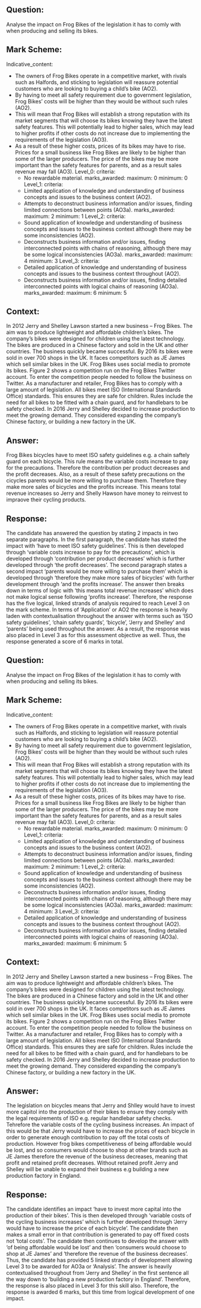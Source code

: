 ## Question:
Analyse the impact on Frog Bikes of the legislation it has to comly with when producing and selling its bikes.

## Mark Scheme:
Indicative_content:
  - The owners of Frog Bikes operate in a competitive market, with rivals such as Halfords, and sticking to legislation will reassure potential customers who are looking to buying a child’s bike (AO2).
  - By having to meet all safety requirement due to government legislation, Frog Bikes’ costs will be higher than they would be without such rules (AO2).
  - This will mean that Frog Bikes will establish a strong reputation with its market segments that will choose its bikes knowing they have the latest safety features. This will potentially lead to higher sales, which may lead to higher profits if other costs do not increase due to implementing the requirements of the legislation (AO3).
  - As a result of these higher costs, prices of its bikes may have to rise. Prices for a small business like Frog Bikes are likely to be higher than some of the larger producers. The price of the bikes may be more important than the safety features for parents, and as a result sales revenue may fall (AO3).
Level_0:
  criteria:
    - No rewardable material.
  marks_awarded:
    maximum: 0
    minimum: 0
Level_1:
  criteria:
    - Limited application of knowledge and understanding of business concepts and issues to the business context (AO2).
    - Attempts to deconstruct business information and/or issues, finding limited connections between points (AO3a).
  marks_awarded:
    maximum: 2
    minimum: 1
Level_2:
  criteria:
    - Sound application of knowledge and understanding of business concepts and issues to the business context although there may be some inconsistencies (AO2).
    - Deconstructs business information and/or issues, finding interconnected points with chains of reasoning, although there may be some logical inconsistencies (AO3a).
  marks_awarded:
    maximum: 4
    minimum: 3
Level_3:
  criteria:
    - Detailed application of knowledge and understanding of business concepts and issues to the business context throughout (AO2).
    - Deconstructs business information and/or issues, finding detailed interconnected points with logical chains of reasoning (AO3a).
  marks_awarded:
    maximum: 6
    minimum: 5

## Context:
In 2012 Jerry and Shelley Lawson started a new business – Frog Bikes. The aim was to produce lightweight and affordable children’s bikes. The company’s bikes were designed for children using the latest technology. The bikes are produced in a Chinese factory and sold in the UK and other countries. The business quickly became successful. By 2016 its bikes were sold in over 700 shops in the UK. It faces competitors such as JE James which sell similar bikes in the UK. Frog Bikes uses social media to promote its bikes.
Figure 2 shows a competition run on the Frog Bikes Twitter account. To enter the competition people needed to follow the business on Twitter. As a manufacturer and retailer, Frog Bikes has to comply with a large amount of legislation. All bikes meet ISO (International Standards Office) standards. This ensures they are safe for children. Rules include the need for all bikes to be fitted with a chain guard, and for handlebars to be safety checked. In 2016 Jerry and Shelley decided to increase production to meet the growing demand. They considered expanding the company’s Chinese factory, or building a new factory in the UK.

## Answer:
Frog Bikes bicycles have to meet ISO safety guidelines e.g. a chain saftely guard on each bicycle. This rule means the variable costs increase to pay for the precautions. Therefore the contribution per product decreases and the profit decreases. Also, as a result of these safety precautions on the cicycles parents would be more willing to purchase them. Therefore they make more sales of bicycles and the profits increase. This means total revenue increases so Jerry and Shelly Hawson have money to reinvest to impraove their cycling products.

## Response:
The candidate has answered the question by stating 2 impacts in two separate paragraphs. In the first paragraph, the candidate has stated the impact with ‘have to meet ISO safety guidelines’. This is then developed through ‘variable costs increase to pay for the precautions’, which is developed through ‘contribution per product decreases’ which is further developed through ‘the profit decreases’. The second paragraph states a second impact ‘parents would be more willing to purchase them’ which is developed through ‘therefore they make more sales of bicycles’ with further development through ‘and the profits increase’. The answer then breaks down in terms of logic with ‘this means total revenue increases’ which does not make logical sense following ‘profits increase’. Therefore, the response has the five logical, linked strands of analysis required to reach Level 3 on the mark scheme. In terms of ‘Application’ or AO2 the response is heavily laden with contextualisation throughout the answer with  terms such as ‘ISO safety guidelines’, ‘chain safety guards’, ‘bicycle’, ‘Jerry and Shelley’ and ‘parents’ being used throughout the answer. As a result, the response was also placed in Level 3 as for this assessment objective as well. Thus, the response generated a score of 6 marks in total.

## Question:
Analyse the impact on Frog Bikes of the legislation it has to comly with when producing and selling its bikes.

## Mark Scheme:
Indicative_content:
  - The owners of Frog Bikes operate in a competitive market, with rivals such as Halfords, and sticking to legislation will reassure potential customers who are looking to buying a child’s bike (AO2).
  - By having to meet all safety requirement due to government legislation, Frog Bikes’ costs will be higher than they would be without such rules (AO2).
  - This will mean that Frog Bikes will establish a strong reputation with its market segments that will choose its bikes knowing they have the latest safety features. This will potentially lead to higher sales, which may lead to higher profits if other costs do not increase due to implementing the requirements of the legislation (AO3).
  - As a result of these higher costs, prices of its bikes may have to rise. Prices for a small business like Frog Bikes are likely to be higher than some of the larger producers. The price of the bikes may be more important than the safety features for parents, and as a result sales revenue may fall (AO3).
Level_0:
  criteria:
    - No rewardable material.
  marks_awarded:
    maximum: 0
    minimum: 0
Level_1:
  criteria:
    - Limited application of knowledge and understanding of business concepts and issues to the business context (AO2).
    - Attempts to deconstruct business information and/or issues, finding limited connections between points (AO3a).
  marks_awarded:
    maximum: 2
    minimum: 1
Level_2:
  criteria:
    - Sound application of knowledge and understanding of business concepts and issues to the business context although there may be some inconsistencies (AO2).
    - Deconstructs business information and/or issues, finding interconnected points with chains of reasoning, although there may be some logical inconsistencies (AO3a).
  marks_awarded:
    maximum: 4
    minimum: 3
Level_3:
  criteria:
    - Detailed application of knowledge and understanding of business concepts and issues to the business context throughout (AO2).
    - Deconstructs business information and/or issues, finding detailed interconnected points with logical chains of reasoning (AO3a).
  marks_awarded:
    maximum: 6
    minimum: 5

## Context:
In 2012 Jerry and Shelley Lawson started a new business – Frog Bikes. The aim was to produce lightweight and affordable children’s bikes. The company’s bikes were designed for children using the latest technology. The bikes are produced in a Chinese factory and sold in the UK and other countries. The business quickly became successful. By 2016 its bikes were sold in over 700 shops in the UK. It faces competitors such as JE James which sell similar bikes in the UK. Frog Bikes uses social media to promote its bikes.
Figure 2 shows a competition run on the Frog Bikes Twitter account. To enter the competition people needed to follow the business on Twitter. As a manufacturer and retailer, Frog Bikes has to comply with a large amount of legislation. All bikes meet ISO (International Standards Office) standards. This ensures they are safe for children. Rules include the need for all bikes to be fitted with a chain guard, and for handlebars to be safety checked. In 2016 Jerry and Shelley decided to increase production to meet the growing demand. They considered expanding the company’s Chinese factory, or building a new factory in the UK.

## Answer:
The legislation on bicycles means that Jerry and Shlley would have to invest more capitol into the production of their bikes to ensure they comply with the legal requirements of ISO e.g. regular handlebar safety checks. Tehrefore the variable costs of the cycling business increases. An impact of this would be that Jerry would have to increase the prices of each bicycle in order to generate enough contribution to pay off the total costs of production. However frog bikes competitiveness of being affordable would be lost, and so consumers would choose to shop at other brands such as JE James therefore the revenue of the business decreases, meaning that profit and retained profit decreases. Without retained profit Jerry and Shelley will be unable to expand their business e.g building a new production factory in England.

## Response:
The candidate identifies an impact ‘have to invest more capital into the production of their bikes’. This is then developed through ‘variable costs of the cycling business increases’ which is further developed through ‘Jerry would have to increase the price of each bicycle’. The candidate then makes a small error in that contribution is generated to pay off fixed costs not ‘total costs’. The candidate then continues to develop the answer with ‘of being affordable would be lost’ and then ‘consumers would choose to shop at JE James’ and ‘therefore the revenue of the business decreases’. Thus, the candidate has provided 5 linked strands of development allowing Level 3 to be awarded for AO3a or ‘Analysis’. The answer is heavily contextualised throughout from ‘Jerry and Shelley’ in the first sentence all the way down to ‘building a new production factory in England’. Therefore, the response is also placed in Level 3 for this skill also. Therefore, the response is awarded 6 marks, but this time from logical development of one impact.